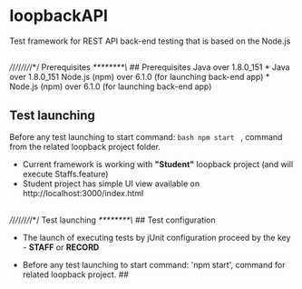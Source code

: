 ##

  loopbackAPI
=============
Test framework for REST API back-end testing that is based on the Node.js
##


 */*/*/*/*/*/*/*/*/  Prerequisites  *\*\*\*\*\*\*\*\*\\*	## Prerequisites
Java over 1.8.0_151	* Java over 1.8.0_151
Node.js (npm) over 6.1.0 (for launching back-end app)	* Node.js (npm) over 6.1.0 (for launching back-end app)


 ## Test launching  
Before any test launching to start command:
```bash npm start ``` , command from the related loopback project folder.
 * Current framework is working with **"Student"** loopback project (and will execute Staffs.feature)
* Student project has simple UI view available on http://localhost:3000/index.html
##
 */*/*/*/*/*/*/*/*/  Test launching  *\*\*\*\*\*\*\*\*\\*	## Test configuration

 * The launch of executing tests by jUnit configuration proceed by the key - **STAFF** or **RECORD**
- Before any test launching to start command: 'npm start', command for related loopback project.	##